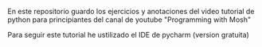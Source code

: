 En este repositorio guardo los ejercicios y anotaciones del video tutorial de python para principiantes del canal de youtube "Programming with Mosh"

Para seguir este tutorial he ustilizado el IDE de pycharm (version gratuita)
